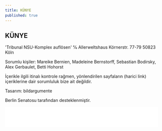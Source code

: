 ```yaml
---
title: KÜNYE
published: true
---
```


## KÜNYE

'Tribunal NSU-Komplex auflösen' 
℅ Allerweltshaus
Körnerstr. 77-79
50823 Köln
  
Sorumlu kişiler: Mareike Bernien, Madeleine Bernstorff, Sebastian Bodirsky, Alex Gerbaulet, Betti Hohorst
  
İçerikle ilgili itinalı kontrole rağmen, yönlendirilen sayfaların (harici link) içeriklerine dair sorumluluk bize ait değildir. 
  
Tasarım: bildargumente 
  
Berlin Senatosu tarafından desteklenmiştir. 

![](/images/SKzl_KA_flach_en.gif)

